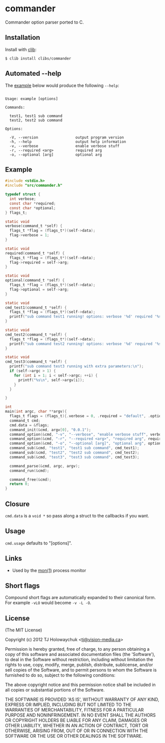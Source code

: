 # commander

  Commander option parser ported to C.

## Installation

  Install with [clib](https://github.com/clibs/clib):

```
$ clib install clibs/commander
```

## Automated --help

  The [example](#example) below would produce the following `--help`:

```

Usage: example [options]

Commands:

  test1, test1 sub command
  test2, test2 sub command

Options:

  -V, --version                 output program version
  -h, --help                    output help information
  -v, --verbose                 enable verbose stuff
  -r, --required <arg>          required arg
  -o, --optional [arg]          optional arg

```

## Example

```c
#include <stdio.h>
#include "src/commander.h"

typedef struct {
  int verbose;
  const char *required;
  const char *optional;
} flags_t;

static void
verbose(command_t *self) {
  flags_t *flag = (flags_t*)(self->data);
  flag->verbose = 1;
}

static void
required(command_t *self) {
  flags_t *flag = (flags_t*)(self->data);
  flag->required = self->arg;
}

static void
optional(command_t *self) {
  flags_t *flag = (flags_t*)(self->data);
  flag->optional = self->arg;
}

static void
cmd_test1(command_t *self) {
  flags_t *flag = (flags_t*)(self->data);
  printf("sub command test1 running! options: verbose '%d' required '%s' optional '%s'\n", flag->verbose, flag->required, flag->optional);
}

static void
cmd_test2(command_t *self) {
  flags_t *flag = (flags_t*)(self->data);
  printf("sub command test2 running! options: verbose '%d' required '%s' optional '%s'\n", flag->verbose, flag->required, flag->optional);
}

static void
cmd_test3(command_t *self) {
  printf("sub command test3 running with extra parameters:\n");
  if (self->argc > 1) {
    for (int i = 1; i < self->argc; ++i) {
      printf("%s\n", self->argv[i]);
    }
  }

}

int
main(int argc, char **argv){
  flags_t flags = (flags_t){.verbose = 0, .required = "default", .optional = ""};
  command_t cmd;
  cmd.data = &flags;
  command_init(&cmd, argv[0], "0.0.1");
  command_option(&cmd, "-v", "--verbose", "enable verbose stuff", verbose);
  command_option(&cmd, "-r", "--required <arg>", "required arg", required);
  command_option(&cmd, "-o", "--optional [arg]", "optional arg", optional);
  command_sub(&cmd, "test1", "test1 sub command", cmd_test1);
  command_sub(&cmd, "test2", "test2 sub command", cmd_test2);
  command_sub(&cmd, "test3", "test3 sub command", cmd_test3);

  command_parse(&cmd, argc, argv);
  command_run(&cmd);

  command_free(&cmd);
  return 0;
}
```

## Closure

  `cmd.data` is a `void *` so pass along a struct to the callbacks if you want.

## Usage

  `cmd.usage` defaults to "[options]".

## Links

  - Used by the [mon(1)](https://github.com/visionmedia/mon/blob/master/src/mon.c) process monitor

## Short flags

  Compound short flags are automatically expanded to their canonical form. For example `-vLO` would
  become `-v -L -O`.

## License

(The MIT License)

Copyright (c) 2012 TJ Holowaychuk &lt;tj@vision-media.ca&gt;

Permission is hereby granted, free of charge, to any person obtaining
a copy of this software and associated documentation files (the
'Software'), to deal in the Software without restriction, including
without limitation the rights to use, copy, modify, merge, publish,
distribute, sublicense, and/or sell copies of the Software, and to
permit persons to whom the Software is furnished to do so, subject to
the following conditions:

The above copyright notice and this permission notice shall be
included in all copies or substantial portions of the Software.

THE SOFTWARE IS PROVIDED 'AS IS', WITHOUT WARRANTY OF ANY KIND,
EXPRESS OR IMPLIED, INCLUDING BUT NOT LIMITED TO THE WARRANTIES OF
MERCHANTABILITY, FITNESS FOR A PARTICULAR PURPOSE AND NONINFRINGEMENT.
IN NO EVENT SHALL THE AUTHORS OR COPYRIGHT HOLDERS BE LIABLE FOR ANY
CLAIM, DAMAGES OR OTHER LIABILITY, WHETHER IN AN ACTION OF CONTRACT,
TORT OR OTHERWISE, ARISING FROM, OUT OF OR IN CONNECTION WITH THE
SOFTWARE OR THE USE OR OTHER DEALINGS IN THE SOFTWARE.


